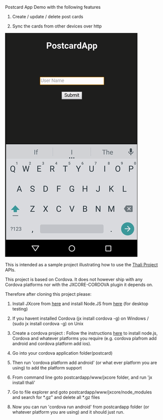 Postcard App Demo with the following features

1. Create / update / delete post cards

2. Sync the cards from other devices over http

![alt text](demo.gif "Postcard app demo") 

This is intended as a sample project illustrating how to use the [Thali Project](http://www.thaliproject.org) APIs.

This project is based on Cordova. It does not however ship with any Cordova platforms nor with the JXCORE-CORDOVA
plugin it depends on.

Therefore after cloning this project please:

1. Install JXcore from [here](http://jxcore.com/downloads) and install Node.JS from [here](http://nodejs.org) (for desktop testing)
2. If you havent installed Cordova (jx install cordova -g) on Windows / (sudo jx install cordova -g) on Unix
3. Create a cordova project : Follow the instructions [here](https://cordova.apache.org/docs/en/4.0.0/guide_cli_index.md.html) to install node.js, Cordova and whatever platforms you require (e.g. cordova plafrom add android and cordova platform add ios).

4. Go into your cordova application folder(postcard) 

5. Then run 'cordova platform add android' (or what ever platform you are using) to add the platform support  

7. From command line goto postcardapp/www/jxcore folder, and run 'jx install thali'

8. Go to file explorer and goto postcardapp/www/jxcore/node_modules and search for *.gz" and delete all *.gz files

9. Now you can run 'cordova run android' from postcardapp folder (or whatever platform you are using) and it should just run.










